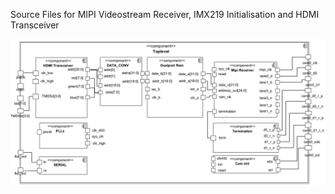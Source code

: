 Source Files for MIPI Videostream Receiver, IMX219 Initialisation and HDMI Transceiver

![Stereo Ninja Logo FPGA](images/Toplevel.png)

